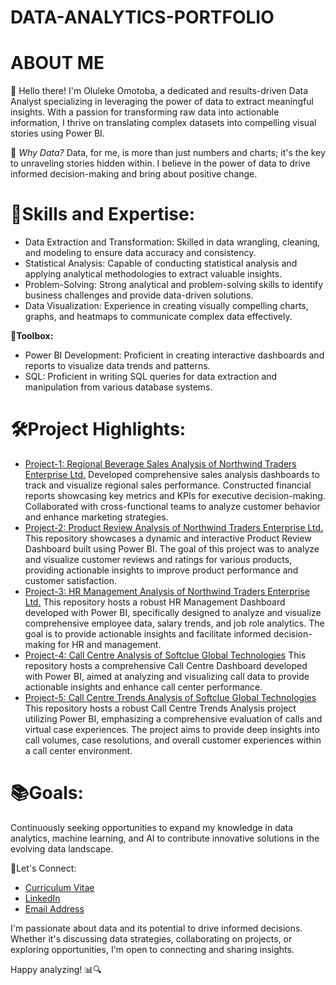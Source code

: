 # DATA-ANALYTICS-PORTFOLIO
# ABOUT ME
👋 Hello there! I'm Oluleke Omotoba, a dedicated and results-driven Data Analyst specializing in leveraging the power of data to extract meaningful insights. With a passion for transforming raw data into actionable information, I thrive on translating complex datasets into compelling visual stories using Power BI.

🚀 _Why Data?_ Data, for me, is more than just numbers and charts; it's the key to unraveling stories hidden within. I believe in the power of data to drive informed decision-making and bring about positive change.

# 🧰Skills and Expertise:
- Data Extraction and Transformation: Skilled in data wrangling, cleaning, and modeling to ensure data accuracy and consistency.
- Statistical Analysis: Capable of conducting statistical analysis and applying analytical methodologies to extract valuable insights.
- Problem-Solving: Strong analytical and problem-solving skills to identify business challenges and provide data-driven solutions.
- Data Visualization: Experience in creating visually compelling charts, graphs, and heatmaps to communicate complex data effectively.
  
**🔧Toolbox:**
- Power BI Development: Proficient in creating interactive dashboards and reports to visualize data trends and patterns.
- SQL: Proficient in writing SQL queries for data extraction and manipulation from various database systems.

# 🛠Project Highlights:
- [Project-1: Regional Beverage Sales Analysis of Northwind Traders Enterprise Ltd.](https://github.com/olulekeomotoba/Project-1/blob/main/README.md)
Developed comprehensive sales analysis dashboards to track and visualize regional sales performance.
Constructed financial reports showcasing key metrics and KPIs for executive decision-making.
Collaborated with cross-functional teams to analyze customer behavior and enhance marketing strategies.
- [Project-2: Product Review Analysis of Northwind Traders Enterprise Ltd.](https://github.com/olulekeomotoba/Project-2/blob/main/README.md)
This repository showcases a dynamic and interactive Product Review Dashboard built using Power BI. The goal of this project was to analyze and visualize customer reviews and ratings for various products, providing actionable insights to improve product performance and customer satisfaction.
- [Project-3: HR Management Analysis of Northwind Traders Enterprise Ltd.](https://github.com/olulekeomotoba/Project-3/blob/main/README.md)
This repository hosts a robust HR Management Dashboard developed with Power BI, specifically designed to analyze and visualize comprehensive employee data, salary trends, and job role analytics. The goal is to provide actionable insights and facilitate informed decision-making for HR and management.
- [Project-4: Call Centre Analysis of Softclue Global Technologies](https://github.com/olulekeomotoba/Project-4/blob/main/README.md)
This repository hosts a comprehensive Call Centre Dashboard developed with Power BI, aimed at analyzing and visualizing call data to provide actionable insights and enhance call center performance.
- [Project-5: Call Centre Trends Analysis of Softclue Global Technologies](https://github.com/olulekeomotoba/Project-5/blob/main/README.md)
This repository hosts a robust Call Centre Trends Analysis project utilizing Power BI, emphasizing a comprehensive evaluation of calls and virtual case experiences. The project aims to provide deep insights into call volumes, case resolutions, and overall customer experiences within a call center environment.

# 📚Goals:

Continuously seeking opportunities to expand my knowledge in data analytics, machine learning, and AI to contribute innovative solutions in the evolving data landscape.

🔗Let's Connect:
- [Curriculum Vitae](https://github.com/olulekeomotoba/DATA-ANALYTICS-PORTFOLIO/files/13432712/My.Power.BI.CV.pdf)
- [LinkedIn](https://linkedin.com/in/oluleke-omotoba-6a1b61296)
- [Email Address](mailto:omotobaoluleke1@gmail.com)

I'm passionate about data and its potential to drive informed decisions. Whether it's discussing data strategies, collaborating on projects, or exploring opportunities, I'm open to connecting and sharing insights.

Happy analyzing! 📊🔍
